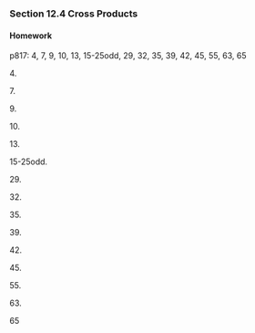 ### Section 12.4 Cross Products

#### Homework
p817: 4, 7, 9, 10, 13, 15-25odd, 29, 32, 35, 39, 42, 45, 55, 63, 65

4\.

7\.

9\.

10\.

13\.

15-25odd\.

29\.

32\.

35\.

39\.

42\.

45\.

55\.

63\.

65
